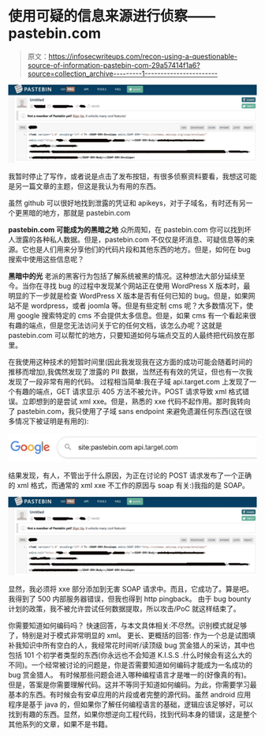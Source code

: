 # 使用可疑的信息来源进行侦察——pastebin.com

> 原文：<https://infosecwriteups.com/recon-using-a-questionable-source-of-information-pastebin-com-29a57414f1a6?source=collection_archive---------1----------------------->

![](img/4a4a67b1e9c67f1fc8cce0b177184553.png)

我暂时停止了写作，或者说是点击了发布按钮，有很多侦察资料要看，我想这可能是另一篇文章的主题，但这是我认为有用的东西。

虽然 github 可以很好地找到泄露的凭证和 apikeys，对于子域名，有时还有另一个更黑暗的地方，那就是 pastebin.com

**pastebin.com 可能成为的黑暗之地** 众所周知，在 pastebin.com 你可以找到坏人泄露的各种私人数据。但是，pastebin.com 不仅仅是坏消息、可疑信息等的来源。它也是人们用来分享他们的代码片段和其他东西的地方。但是，如何在 bug 搜索中使用这些信息呢？

**黑暗中的光** 老派的黑客行为包括了解系统被黑的情况。这种想法大部分延续至今。当你在寻找 bug 的过程中发现某个网站正在使用 WordPress X 版本时，最明显的下一步就是检查 WordPress X 版本是否有任何已知的 bug。但是，如果网站不是 wordpress，或者 joomla 等。但是有些定制 cms 呢？大多数情况下，使用 google 搜索特定的 cms 不会提供太多信息。但是，如果 cms 有一个看起来很有趣的端点，但是您无法访问关于它的任何文档，该怎么办呢？这就是 pastebin.com 可以帮忙的地方，只要知道如何与端点交互的人最终把代码放在那里。

在我使用这种技术的短暂时间里(因此我发现我在这方面的成功可能会随着时间的推移而增加),我偶然发现了泄露的 PII 数据，当然还有有效的凭证，但也有一次我发现了一段非常有用的代码。
过程相当简单:我在子域 api.target.com 上发现了一个有趣的端点，GET 请求显示 405 方法不被允许。POST 请求导致 xml 格式错误。立即想到的是尝试 xml xxe。但是，熟悉的 xxe 代码不起作用。那时我转向了 pastebin.com，我只使用了子域 sans endpoint 来避免遗漏任何东西(这在很多情况下被证明是有用的):

![](img/4662647c4c91ba4ae321ef3b5e1b9da7.png)

结果发现，有人，不管出于什么原因，为正在讨论的 POST 请求发布了一个正确的 xml 格式，而通常的 xml xxe 不工作的原因与 soap 有关:)我指的是 SOAP。

![](img/4a4a67b1e9c67f1fc8cce0b177184553.png)

显然，我必须将 xxe 部分添加到无害 SOAP 请求中。而且，它成功了。算是吧。我得到了 500 内部服务器错误，但我也得到 http pingback。
由于 bug bounty 计划的政策，我不被允许尝试任何数据提取，所以攻击/PoC 就这样结束了。

你需要知道如何编码吗？
快速回答，与本文具体相关:不尽然。识别模式就足够了，特别是对于模式非常明显的 xml。
更长、更概括的回答:
作为一个总是试图填补我知识中所有空白的人，我经常花时间听/读顶级 bug 赏金猎人的采访，其中也包括 101 个初学者类型的东西(你永远也不会知道 K.I.S.S .什么时候会有这么大的不同)。一个经常被讨论的问题是，你是否需要知道如何编码才能成为一名成功的 bug 赏金猎人。
有时候那些问题会进入哪种编程语言才是唯一的(好像真的有)。但是，答案是你需要理解代码。这并不等同于知道如何编码。为此，你需要学习最基本的东西。有时候会有安卓应用的片段或者完整的源代码。虽然 android 应用程序是基于 java 的，但如果你了解任何编程语言的基础，逻辑应该足够好，可以找到有趣的东西。显然，如果你想逆向工程代码，找到代码本身的错误，这是整个其他系列的文章，如果不是书籍。